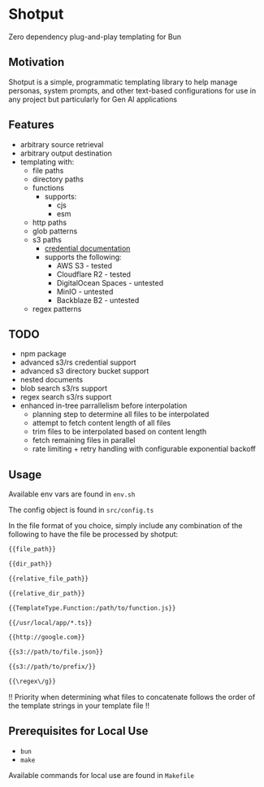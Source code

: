# Shotput

Zero dependency plug-and-play templating for Bun

## Motivation

Shotput is a simple, programmatic templating library to help manage personas, system prompts, and other text-based configurations for use in any project but particularly for Gen AI applications

## Features

- arbitrary source retrieval
- arbitrary output destination
- templating with:
  - file paths
  - directory paths
  - functions
    - supports:
      - cjs
      - esm
  - http paths
  - glob patterns
  - s3 paths
    - [credential documentation](https://bun.sh/docs/api/s3#credentials)
    - supports the following:
      - AWS S3 - tested
      - Cloudflare R2 - tested
      - DigitalOcean Spaces - untested
      - MinIO - untested
      - Backblaze B2 - untested
  - regex patterns

## TODO

- npm package
- advanced s3/rs credential support
- advanced s3 directory bucket support
- nested documents
- blob search s3/rs support
- regex search s3/rs support
- enhanced in-tree parrallelism before interpolation
  - planning step to determine all files to be interpolated
  - attempt to fetch content length of all files
  - trim files to be interpolated based on content length
  - fetch remaining files in parallel
  - rate limiting + retry handling with configurable exponential backoff

## Usage

Available env vars are found in `env.sh`

The config object is found in `src/config.ts`

In the file format of you choice, simply include any combination of the following to have the file be processed by shotput:

```sh
{{file_path}}

{{dir_path}}

{{relative_file_path}}

{{relative_dir_path}}

{{TemplateType.Function:/path/to/function.js}}

{{/usr/local/app/*.ts}}

{{http://google.com}}

{{s3://path/to/file.json}}

{{s3://path/to/prefix/}}

{{\regex\/g}}
```

!! Priority when determining what files to concatenate follows the order of the template strings in your template file !!

## Prerequisites for Local Use

- `bun`
- `make`

Available commands for local use are found in `Makefile`

